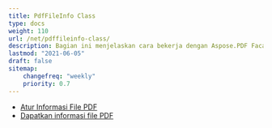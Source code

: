 ```yaml
---
title: PdfFileInfo Class
type: docs
weight: 110
url: /net/pdffileinfo-class/
description: Bagian ini menjelaskan cara bekerja dengan Aspose.PDF Facades menggunakan PdfFileInfo Class.
lastmod: "2021-06-05"
draft: false
sitemap:
    changefreq: "weekly"
    priority: 0.7
---
```


- [Atur Informasi File PDF](/pdf/net/set-pdf-file-information/)
- [Dapatkan informasi file PDF](/pdf/net/get-pdf-file-information/)